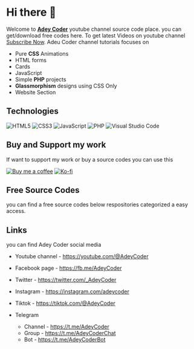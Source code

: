 # Hi there 👋

Welcome to [**Adey Coder**](https://www.youtube.com/@AdeyCoder) youtube channel source code place. you can get/download free codes here. To get latest Videos on youtube channel [Subscribe Now](https://youtube.com/@AdeyCoder?sub_confirmation=1). Adeu Coder channel tutorials focuses on

- Pure **CSS** Animations
- HTML forms
- Cards
- JavaScript
- Simple **PHP** projects
- **Glassmorphism** designs using CSS Only
- Website Section

## Technologies

![HTML5](https://img.shields.io/badge/html5-%23E34F26.svg?style=for-the-badge&logo=html5&logoColor=white)
![CSS3](https://img.shields.io/badge/css3-%231572B6.svg?style=for-the-badge&logo=css3&logoColor=white)
![JavaScript](https://img.shields.io/badge/javascript-%23323330.svg?style=for-the-badge&logo=javascript&logoColor=%23F7DF1E)
![PHP](https://img.shields.io/badge/php-%23777BB4.svg?style=for-the-badge&logo=php&logoColor=white)
![Visual Studio Code](https://img.shields.io/badge/Visual%20Studio%20Code-0078d7.svg?style=for-the-badge&logo=visual-studio-code&logoColor=white)

## Buy and Support my work

If want to support my work or buy a source codes you can use this

[![Buy me a coffee](https://img.shields.io/badge/Buy_Me_A_Coffee-FFDD00?style=for-the-badge&logo=buy-me-a-coffee&logoColor=black)](https://www.buymeacoffee.com/adeycoder)  [![Ko-fi](https://img.shields.io/badge/Ko--fi-F16061?style=for-the-badge&logo=ko-fi&logoColor=white)](https://ko-fi.com/adeycoder)

## Free Source Codes

you can find a free source codes below respositories categorized a easy access.

## Links

you can find Adey Coder social media

- Youtube channel - <https://youtube.com/@AdeyCoder>
- Facebook page - <https://fb.me/AdeyCoder>
- Twitter - <https://twitter.com/_AdeyCoder>
- Instagram - <https://instagram.com/adeycoder>
- Tiktok - <https://tiktok.com/@AdeyCoder>
- Telegram

  - Channel - <https://t.me/AdeyCoder>
  - Group - <https://t.me/AdeyCoderChat>
  - Bot - <https://t.me/AdeyCoderBot>
